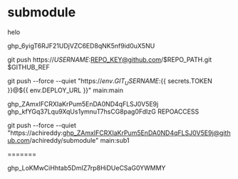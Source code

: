 # submodule 

helo

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


git push https://$USERNAME:$REPO_KEY@github.com/$REPO_PATH.git $GITHUB_REF

git push --force --quiet "https://${{ env.GIT_USERNAME }}:${{ secrets.TOKEN }}@${{ env.DEPLOY_URL }}" main:main


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
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
REPOACCESS

git push --force --quiet "https://achireddy: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@github.com/achireddy/submodule" main:sub1


=======

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